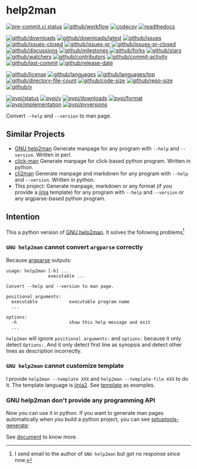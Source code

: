 # help2man

[![pre-commit.ci status](https://results.pre-commit.ci/badge/github/Freed-Wu/help2man/main.svg)](https://results.pre-commit.ci/latest/github/Freed-Wu/help2man/main)
[![github/workflow](https://github.com/Freed-Wu/help2man/actions/workflows/main.yml/badge.svg)](https://github.com/Freed-Wu/help2man/actions)
[![codecov](https://codecov.io/gh/Freed-Wu/help2man/branch/main/graph/badge.svg)](https://codecov.io/gh/Freed-Wu/help2man)
[![readthedocs](https://shields.io/readthedocs/help2man)](https://help2man.readthedocs.io)

[![github/downloads](https://shields.io/github/downloads/Freed-Wu/help2man/total)](https://github.com/Freed-Wu/help2man/releases)
[![github/downloads/latest](https://shields.io/github/downloads/Freed-Wu/help2man/latest/total)](https://github.com/Freed-Wu/help2man/releases/latest)
[![github/issues](https://shields.io/github/issues/Freed-Wu/help2man)](https://github.com/Freed-Wu/help2man/issues)
[![github/issues-closed](https://shields.io/github/issues-closed/Freed-Wu/help2man)](https://github.com/Freed-Wu/help2man/issues?q=is%3Aissue+is%3Aclosed)
[![github/issues-pr](https://shields.io/github/issues-pr/Freed-Wu/help2man)](https://github.com/Freed-Wu/help2man/pulls)
[![github/issues-pr-closed](https://shields.io/github/issues-pr-closed/Freed-Wu/help2man)](https://github.com/Freed-Wu/help2man/pulls?q=is%3Apr+is%3Aclosed)
[![github/discussions](https://shields.io/github/discussions/Freed-Wu/help2man)](https://github.com/Freed-Wu/help2man/discussions)
[![github/milestones](https://shields.io/github/milestones/all/Freed-Wu/help2man)](https://github.com/Freed-Wu/help2man/milestones)
[![github/forks](https://shields.io/github/forks/Freed-Wu/help2man)](https://github.com/Freed-Wu/help2man/network/members)
[![github/stars](https://shields.io/github/stars/Freed-Wu/help2man)](https://github.com/Freed-Wu/help2man/stargazers)
[![github/watchers](https://shields.io/github/watchers/Freed-Wu/help2man)](https://github.com/Freed-Wu/help2man/watchers)
[![github/contributors](https://shields.io/github/contributors/Freed-Wu/help2man)](https://github.com/Freed-Wu/help2man/graphs/contributors)
[![github/commit-activity](https://shields.io/github/commit-activity/w/Freed-Wu/help2man)](https://github.com/Freed-Wu/help2man/graphs/commit-activity)
[![github/last-commit](https://shields.io/github/last-commit/Freed-Wu/help2man)](https://github.com/Freed-Wu/help2man/commits)
[![github/release-date](https://shields.io/github/release-date/Freed-Wu/help2man)](https://github.com/Freed-Wu/help2man/releases/latest)

[![github/license](https://shields.io/github/license/Freed-Wu/help2man)](https://github.com/Freed-Wu/help2man/blob/main/LICENSE)
[![github/languages](https://shields.io/github/languages/count/Freed-Wu/help2man)](https://github.com/Freed-Wu/help2man)
[![github/languages/top](https://shields.io/github/languages/top/Freed-Wu/help2man)](https://github.com/Freed-Wu/help2man)
[![github/directory-file-count](https://shields.io/github/directory-file-count/Freed-Wu/help2man)](https://github.com/Freed-Wu/help2man)
[![github/code-size](https://shields.io/github/languages/code-size/Freed-Wu/help2man)](https://github.com/Freed-Wu/help2man)
[![github/repo-size](https://shields.io/github/repo-size/Freed-Wu/help2man)](https://github.com/Freed-Wu/help2man)
[![github/v](https://shields.io/github/v/release/Freed-Wu/help2man)](https://github.com/Freed-Wu/help2man)

[![pypi/status](https://shields.io/pypi/status/help2man)](https://pypi.org/project/help2man/#description)
[![pypi/v](https://shields.io/pypi/v/help2man)](https://pypi.org/project/help2man/#history)
[![pypi/downloads](https://shields.io/pypi/dd/help2man)](https://pypi.org/project/help2man/#files)
[![pypi/format](https://shields.io/pypi/format/help2man)](https://pypi.org/project/help2man/#files)
[![pypi/implementation](https://shields.io/pypi/implementation/help2man)](https://pypi.org/project/help2man/#files)
[![pypi/pyversions](https://shields.io/pypi/pyversions/help2man)](https://pypi.org/project/help2man/#files)

Convert `--help` and `--version` to man page.

## Similar Projects

- [GNU help2man](https://www.gnu.org/software/help2man) Generate manpage for
  any program with `--help` and `--version`. Written in perl.
- [click-man](https://github.com/click-contrib/click-man) Generate manpage for
  click-based python program. Written in python.
- [cli2man](https://github.com/tobimensch/cli2man) Generate manpage and
  markdown for any program with `--help` and `--version`. Written in python.
- This project:  Generate manpage, markdown or any format (if you provide
  a [jinja](https://docs.jinkan.org/docs/jinja2/templates.html) template) for
  any program with `--help` and `--version` or any argparse-based python
  program.

## Intention

This a python version of [GNU help2man](https://www.gnu.org/software/help2man). It
solves the following problems[^email]

### `GNU help2man` cannot convert `argparse` correctly

Because [argparse](https://docs.python.org/3/library/argparse.html) outputs:

```text
usage: help2man [-h] ...
                executable ...

Convert --help and --version to man page.

positional arguments:
  executable            executable program name
  ...

options:
  -h                    show this help message and exit
  ...
```

`help2man` will ignore `positional arguments:` and `options:` because it only
detect `Options:`. And it only detect first line as synopsis and detect other
lines as description incorrectly.

### `GNU help2man` cannot customize template

I provide `help2man --template XXX` and `help2man --template-file XXX` to do
it. The template language is
[jinja2](http://docs.jinkan.org/docs/jinja2/templates.html). See
[template](https://github.com/Freed-Wu/help2man/tree/main/src/help2man/assets/jinja2)
as examples.

### GNU help2man don't provide any programming API

Now you can use it in python. If you want to generate man pages automatically
when you build a python project, you can see
[setuptools-generate](https://pypi.org/project/setuptools-generate):

See [document](https://help2man.readthedocs.io) to know more.

[^email]: I send email to the author of `GNU help2man` but got no response since now.
